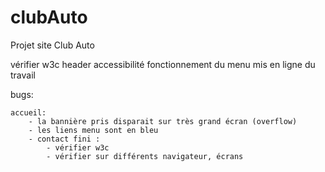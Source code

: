 # clubAuto
Projet site Club Auto

vérifier w3c header
accessibilité
fonctionnement du menu
mis en ligne du travail

bugs:

    accueil:
        - la bannière pris disparait sur très grand écran (overflow)
        - les liens menu sont en bleu
        - contact fini :
            - vérifier w3c
            - vérifier sur différents navigateur, écrans
